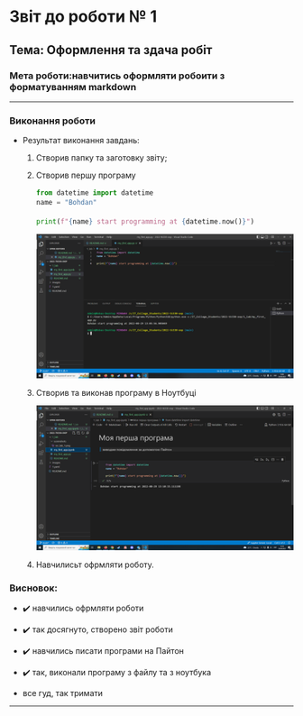 # Звіт до роботи № 1
## Тема: Оформлення та здача робіт
### Мета роботи:навчитись оформляти робоити з форматуванням markdown
---
### Виконання роботи
- Результат виконання завдань:
    1. Створив папку та заготовку звіту;
    2. Створив першу програму

        ```python
        from datetime import datetime
        name = "Bohdan"

        print(f"{name} start programming at {datetime.now()}")  
        ```

        ![alt text](https://github.com/BobasB/2022-tk330-oop/raw/main/1_lab/sceenshots/scr_lab_1.png "Вивід результату першої програми")
    

    1. Створив та виконав програму в Ноутбуці

        ![alt text](https://github.com/BobasB/2022-tk330-oop/raw/main/1_lab/sceenshots/scr_lab_2.png "Виконаня коду в Ноутбуці")


    1. Навчилисьт офрмляти роботу.

### Висновок: 

- :heavy_check_mark: навчились офрмляти роботи

- :heavy_check_mark: так досягнуто, створено звіт роботи

- :heavy_check_mark: навчились  писати програми на Пайтон

- :heavy_check_mark: так, виконали програму з файлу та з ноутбука

- все гуд, так тримати
---